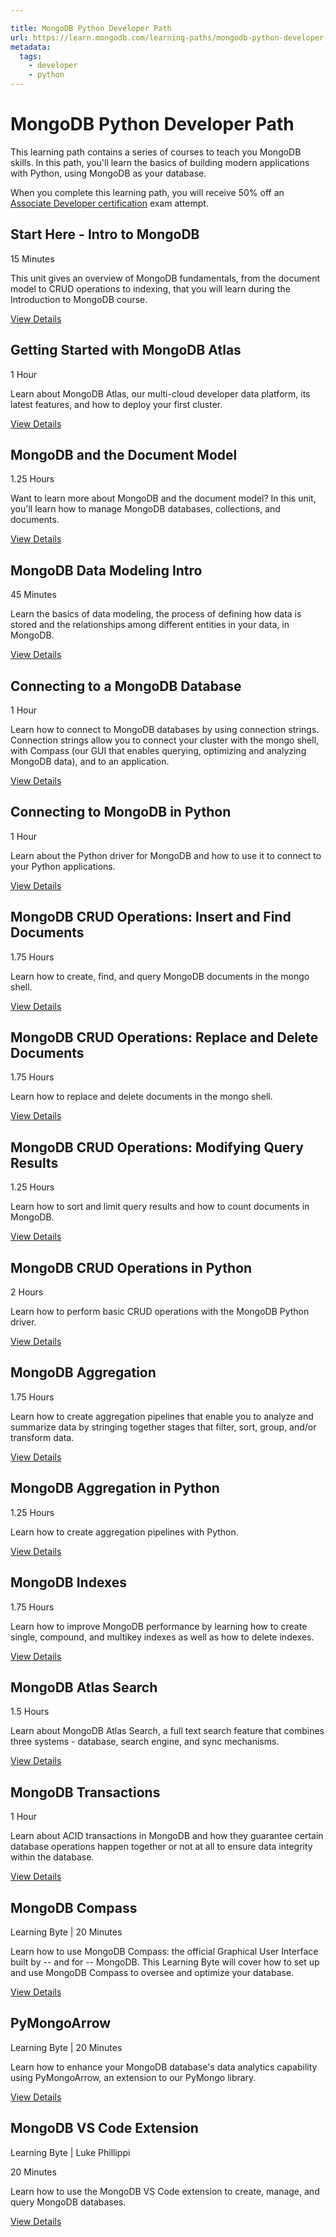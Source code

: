 ```yaml
---

title: MongoDB Python Developer Path
url: https://learn.mongodb.com/learning-paths/mongodb-python-developer-path
metadata:
  tags:
    - developer
    - python
---
```


# MongoDB Python Developer Path

This learning path contains a series of courses to teach you MongoDB skills. In this path, you'll learn the basics of building modern applications with Python, using MongoDB as your database.

When you complete this learning path, you will receive 50% off an [Associate Developer certification](https://learn.mongodb.com/pages/mongodb-associate-developer-exam) exam attempt.

## Start Here - Intro to MongoDB

15 Minutes

This unit gives an overview of MongoDB fundamentals, from the document model to CRUD operations to indexing, that you will learn during the Introduction to MongoDB course.

[View Details](https://learn.mongodb.com/courses/start-here-introduction-to-mongodb)

## Getting Started with MongoDB Atlas

1 Hour

Learn about MongoDB Atlas, our multi-cloud developer data platform, its latest features, and how to deploy your first cluster.

[View Details](https://learn.mongodb.com/courses/getting-started-with-mongodb-atlas)

## MongoDB and the Document Model

1.25 Hours

Want to learn more about MongoDB and the document model? In this unit, you'll learn how to manage MongoDB databases, collections, and documents.

[View Details](https://learn.mongodb.com/courses/overview-of-mongodb-and-the-document-model)

## MongoDB Data Modeling Intro

45 Minutes

Learn the basics of data modeling, the process of defining how data is stored and the relationships among different entities in your data, in MongoDB.

[View Details](https://learn.mongodb.com/courses/introduction-to-mongodb-data-modeling)

## Connecting to a MongoDB Database

1 Hour

Learn how to connect to MongoDB databases by using connection strings. Connection strings allow you to connect your cluster with the mongo shell, with Compass (our GUI that enables querying, optimizing and analyzing MongoDB data), and to an application.

[View Details](https://learn.mongodb.com/courses/connecting-to-a-mongodb-database)

## Connecting to MongoDB in Python

1 Hour

Learn about the Python driver for MongoDB and how to use it to connect to your Python applications.

[View Details](https://learn.mongodb.com/courses/connecting-to-mongodb-in-python)

## MongoDB CRUD Operations: Insert and Find Documents

1.75 Hours

Learn how to create, find, and query MongoDB documents in the mongo shell.

[View Details](https://learn.mongodb.com/courses/mongodb-crud-operations-insert-and-find-documents)

## MongoDB CRUD Operations: Replace and Delete Documents

1.75 Hours

Learn how to replace and delete documents in the mongo shell.

[View Details](https://learn.mongodb.com/courses/mongodb-crud-operations-replace-and-delete-documents)

## MongoDB CRUD Operations: Modifying Query Results

1.25 Hours

Learn how to sort and limit query results and how to count documents in MongoDB.

[View Details](https://learn.mongodb.com/courses/mongodb-crud-operations-modifying-query-results)

## MongoDB CRUD Operations in Python

2 Hours

Learn how to perform basic CRUD operations with the MongoDB Python driver.

[View Details](https://learn.mongodb.com/courses/mongodb-crud-operations-in-python)

## MongoDB Aggregation

1.75 Hours

Learn how to create aggregation pipelines that enable you to analyze and summarize data by stringing together stages that filter, sort, group, and/or transform data.

[View Details](https://learn.mongodb.com/courses/mongodb-aggregation)

## MongoDB Aggregation in Python

1.25 Hours

Learn how to create aggregation pipelines with Python.

[View Details](https://learn.mongodb.com/courses/mongodb-aggregation-in-python)

## MongoDB Indexes

1.75 Hours

Learn how to improve MongoDB performance by learning how to create single, compound, and multikey indexes as well as how to delete indexes.

[View Details](https://learn.mongodb.com/courses/mongodb-indexes)

## MongoDB Atlas Search

1.5 Hours

Learn about MongoDB Atlas Search, a full text search feature that combines three systems - database, search engine, and sync mechanisms.

[View Details](https://learn.mongodb.com/courses/mongodb-atlas-search)

## MongoDB Transactions

1 Hour

Learn about ACID transactions in MongoDB and how they guarantee certain database operations happen together or not at all to ensure data integrity within the database.

[View Details](https://learn.mongodb.com/courses/mongodb-transactions)

## MongoDB Compass

Learning Byte | 20 Minutes

Learn how to use MongoDB Compass: the official Graphical User Interface built by -- and for -- MongoDB. This Learning Byte will cover how to set up and use MongoDB Compass to oversee and optimize your database.

[View Details](https://learn.mongodb.com/courses/mongodb-compass)

## PyMongoArrow

Learning Byte | 20 Minutes

Learn how to enhance your MongoDB database's data analytics capability using PyMongoArrow, an extension to our PyMongo library.

[View Details](https://learn.mongodb.com/courses/pymongoarrow)

## MongoDB VS Code Extension

Learning Byte | Luke Phillippi

20 Minutes

Learn how to use the MongoDB VS Code extension to create, manage, and query MongoDB databases.

[View Details](https://learn.mongodb.com/courses/mongodb-vs-code-extension)
